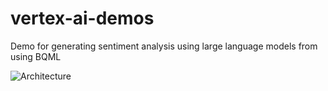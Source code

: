 # vertex-ai-demos
Demo for generating sentiment analysis using large language models from using BQML

![Architecture](http://screenshot.googleplex.com/B2tRQnesMDJuaUB)
